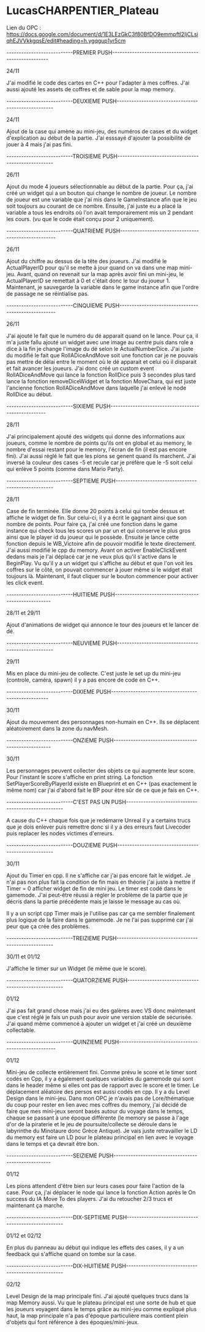 # LucasCHARPENTIER_Plateau

Lien du OPC : https://docs.google.com/document/d/1E3LEzGkC3f80BfDO9emmpftl2IjCLsiqhEJVVkkgqsE/edit#heading=h.ygqgup1yr5cm

---------------------------PREMIER PUSH----------------------------------------------------

24/11

J'ai modifié le code des cartes en C++ pour l'adapter à mes coffres. J'ai aussi ajouté les assets
de coffres et de sable pour la map memory.

---------------------------DEUXIEME PUSH----------------------------------------------------

24/11

Ajout de la case qui amène au mini-jeu, des numéros de cases et du widget d'explication au début de la
partie. J'ai esssayé d'ajouter la possibilité de jouer à 4 mais j'ai pas fini.

---------------------------TROISIEME PUSH----------------------------------------------------

26/11

Ajout du mode 4 joueurs sélectionnable au début de la partie. Pour ça, j'ai créé un widget qui
a un bouton qui change le nombre de joueur. Le nombre de joueur est une variable que j'ai mis
dans le GameInstance afin que le jeu soit toujours au courant de ce nombre. Ensuite, j'ai juste eu
a placé la variable a tous les endroits où l'on avait temporairement mis un 2 pendant les cours.
(vu que le code était conçu pour 2 uniquement).

---------------------------QUATRIEME PUSH----------------------------------------------------

26/11

Ajout du chiffre au dessus de la tête des joueurs. J'ai modifié le ActualPlayerID pour qu'il se mette
à jour quand on va dans une map mini-jeu. Avant, quand on revenait sur la map après avoir fini un 
mini-jeu, le ActualPlayerID se remettait à 0 et c'était donc le tour du joueur 1. Maintenant, je
sauvegarde la variable dans le game instance afin que l'ordre de passage ne se réintialise pas.

---------------------------CINQUIEME PUSH----------------------------------------------------

26/11

J'ai ajouté le fait que le numéro du dé apparait quand on le lance. Pour ça, il m'a juste fallu
ajouté un widget avec une image au centre puis dans role a dice à la fin je change l'image du dé
selon le ActualNumberDice. J'ai juste du modifié le fait que RollADiceAndMove soit une fonction
car je ne pouvais pas mettre de délai entre le moment où le dé apparait et celui où il disparait et 
fait avancer les joueurs. J'ai donc créé un custom event RollADiceAndMove qui lance la fonction
RollDice puis 3 secondes plus tard lance la fonction removeDiceWidget et la fonction MoveChara, qui 
est juste l'ancienne fonction RollADiceAndMove dans laquelle j'ai enlevé le node RollDice au début.

---------------------------SIXIEME PUSH----------------------------------------------------

28/11

J'ai principalement ajouté des widgets qui donne des informations aux joueurs, comme le nombre de
points qu'ils ont en global et au memory, le nombre d'essai restant pour le memory, l'écran de fin
(il est pas encore fini). J'ai aussi réglé le fait que les pions se genent quand ils marchent. J'ai
inversé la couleur des cases -5 et recule car je préfère que le -5 soit celui qui enlève 5 points 
(comme dans Mario Party).

---------------------------SEPTIEME PUSH----------------------------------------------------

28/11

Case de fin terminée. Elle donne 20 points à celui qui tombe dessus et affiche le widget de fin.
Sur celui-ci, il y a écrit le gagnant ainsi que son nombre de points. Pour faire ça, j'ai
créé une fonction dans le game instance qui check tous les scores un par un et qui conserve le
plus gros ainsi que le player id du joueur qui le possède. Ensuite je lance cette fonction 
depuis le WB_Victoire afin de pouvoir modifié le texte directement. J'ai aussi modifié le cpp
du memory. Avant on activer EnableClickEvent dedans mais je l'ai déplacé car je ne veux plus qu'il 
s'active dans le BeginPlay. Vu qu'il y a un widget qui s'affiche au début et que l'on voit les
coffres sur le côté, on pouvait commencer à jouer même si le widget était toujours là. Maintenant,
il faut cliquer sur le bouton commencer pour activer les click event.


---------------------------HUITIEME PUSH----------------------------------------------------

28/11 et 29/11

Ajout d'animations de widget qui annonce le tour des joueurs et le lancer de dé.

---------------------------NEUVIEME PUSH----------------------------------------------------

29/11

Mis en place du mini-jeu de collecte. C'est juste le set up du mini-jeu (controle, caméra, spawn)
il y a pas encore de code en C++.

---------------------------DIXIEME PUSH----------------------------------------------------

30/11

Ajout du mouvement des personnages non-humain en C++. Ils se déplacent aléatoirement dans la 
zone du navMesh.

---------------------------ONZIEME PUSH----------------------------------------------------

30/11

Les personnages peuvent collecter des objets ce qui augmente leur score. Pour l'instant le score
s'affiche en print string. La fonction SetPlayerScoreByPlayerId existe en Blueprint et en C++
(pas exactement le même nom) car j'ai d'abord fait le BP pour être sûr de ce que je fais en C++.

---------------------------C'EST PAS UN PUSH----------------------------------------------------

A cause du C++ chaque fois que je redémarre Unreal il y a certains trucs que je dois enlever 
puis remettre donc si il y a des erreurs faut Livecoder puis replacer les nodes victimes d'erreurs.

---------------------------DOUZIEME PUSH----------------------------------------------------

30/11

Ajout du Timer en cpp. Il ne s'affiche car j'ai pas encore fait le widget. Je n'ai pas non plus
fait la condition de fin mais en théorie j'ai juste à mettre if Timer = 0 afficher widget de fin
de mini jeu. Le timer est codé dans le gamemode. J'ai peut-être réussi à régler le problème de 
la partie que je décris dans la partie précédente mais je laisse le message au cas où. 

Il y a un script cpp Timer mais je l'utilise pas car ça me sembler finalement plus logique
de la faire dans le gamemode. Je ne l'ai pas supprimé car j'ai peur que ça crée des problèmes. 

---------------------------TREIZIEME PUSH----------------------------------------------------

30/11 et 01/12

J'affiche le timer sur un Widget (le même que le score).

---------------------------QUATORZIEME PUSH----------------------------------------------------

01/12

J'ai pas fait grand chose mais j'ai eu des galères avec VS donc maintenant que c'est réglé je
fais un push pour avoir une version stable de sécurisée. J'ai quand même commencé à ajouter
un widget et j'ai créé un deuxième collectable.

---------------------------QUINZIEME PUSH----------------------------------------------------

01/12

Mini-jeu de collecte entièrement fini. Comme prévu le score et le timer sont codés en Cpp, il
y a également quelques variables du gamemode qui sont dans le header même si elles ont pas de
rapport avec le score et le timer. Le déplacement aléatoire des persos est aussi codés en cpp.
Il y a du Level Design dans le mini-jeu. Dans mon OPC je n'avais pas de Lore/thématique du coup
pour rester en lien avec mes coffres du memory, j'ai décidé de faire que mes mini-jeux seront
basés autour du voyage dans le temps, chaque se passant à une époque différente (le memory se
passe à l'age d'or de la piraterie et le jeu de poursuite/collecte se déroule dans le 
labyrinthe du Minotaure donc Grèce Antique). Je vais juste retravailler le LD du memory est faire 
un LD pour le plateau principal en lien avec le voyage dans le temps et ça devrait être bon.

---------------------------SEIZIEME PUSH----------------------------------------------------

01/12

Les pions attendent d'être bien sur leurs cases pour faire l'action de la case. Pour ça, j'ai
déplacer le node qui lance la fonction Action après le On success du IA Move To des players.
J'ai du retoucher 2/3 trucs et maintenant ça marche.

---------------------------DIX-SEPTIEME PUSH----------------------------------------------------

01/12 et 02/12

En plus du panneau au début qui indique les effets des cases, il y a un feedback qui s'affiche
quand on tombe sur la case.

---------------------------DIX-HUITIEME PUSH----------------------------------------------------

02/12

Level Design de la map principale fini. J'ai ajouté quelques trucs dans la map Memory aussi. Vu
que le plateau principal est une sorte de hub et que les joueurs voyagent dans le temps grâce au
mini-jeu comme expliqué plus haut, la map principale n'a pas d'époque particulière mais contient
plein d'objets qui font référence à des époques/mini-jeux.








